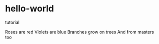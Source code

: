 # hello-world
tutorial 

Roses are red
Violets are blue
Branches grow on trees
And from masters too
